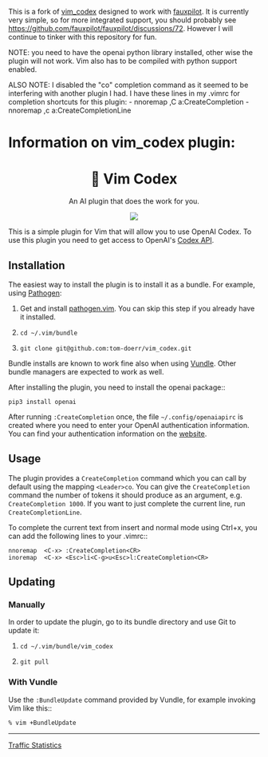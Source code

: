 This is a fork of [vim_codex](https://github.com/tom-doerr/vim_codex) designed to work with [fauxpilot](https://github.com/fauxpilot/fauxpilot). It is currently very simple, so for more integrated support, you should probably see https://github.com/fauxpilot/fauxpilot/discussions/72. However I will continue to tinker with this repository for fun.

NOTE: you need to have the openai python library installed, other wise the plugin will not work. Vim also has to be compiled with python support enabled.

ALSO NOTE: I disabled the "co" completion command as it seemed to be interfering with another plugin I had. I have these lines in my .vimrc for completion shortcuts for this plugin:
    - nnoremap  ,C a<Space><Esc>:CreateCompletion<CR>
    - nnoremap  ,c a<Space><Esc>:CreateCompletionLine<CR>



<h1> Information on vim_codex plugin: </h1>

<h1 align="center">🤖 Vim Codex</h1>

<p align="center">
    An AI plugin that does the work for you.
</p>
<!--
<p align="center">
    <a href="https://github.com/tom-doerr/vim_codex/stargazers"
        ><img
            src="https://img.shields.io/github/stars/tom-doerr/vim_codex?colorA=2c2837&colorB=c9cbff&style=for-the-badge&logo=starship style=flat-square"
            alt="Repository's starts"
    /></a>
    <a href="https://github.com/tom-doerr/vim_codex/issues"
        ><img
            src="https://img.shields.io/github/issues-raw/tom-doerr/vim_codex?colorA=2c2837&colorB=f2cdcd&&style=for-the-badge&logo=starship style=flat-square"
            alt="Issues"
    /></a>
    <a href="https://github.com/tom-doerr/vim_codex/blob/main/LICENSE"
        ><img
            src="https://img.shields.io/github/license/tom-doerr/vim_codex?colorA=2c2837&colorB=b5e8e0&style=for-the-badge&logo=starship style=flat-square"
            alt="License"
    /></a>
</p>-->

<p align="center">
    <img src='https://user-images.githubusercontent.com/31919558/204023837-c753cb9e-88d0-4ad9-bd2f-fdffcc915351.gif'>
</p>

This is a simple plugin for Vim that will allow you to use OpenAI Codex.
To use this plugin you need to get access to OpenAI's [Codex API](https://openai.com/blog/openai-codex/).



## Installation

The easiest way to install the plugin is to install it as a bundle.
For example, using [Pathogen](https://github.com/tpope/vim-pathogen):

1. Get and install [pathogen.vim](https://github.com/tpope/vim-pathogen). You can skip this step
   if you already have it installed.

2. `cd ~/.vim/bundle`

3. `git clone git@github.com:tom-doerr/vim_codex.git`

Bundle installs are known to work fine also when using [Vundle](https://github.com/gmarik/vundle). Other
bundle managers are expected to work as well.



After installing the plugin, you need to install the openai package::
```
pip3 install openai
```

After running `:CreateCompletion` once, the file `~/.config/openaiapirc` is created where you need to enter your OpenAI authentication information.
You can find your authentication information on the [website](https://beta.openai.com/account/api-keys).



## Usage
The plugin provides a `CreateCompletion` command which you can call by default using the mapping 
`<Leader>co`.
You can give the `CreateCompletion` command the number of tokens it should produce as an argument, e.g. `CreateCompletion 1000`.
If you want to just complete the current line, run `CreateCompletionLine`.

To complete the current text from insert and normal mode using Ctrl+x, you can add the following
lines to your .vimrc::
```
nnoremap  <C-x> :CreateCompletion<CR>
inoremap  <C-x> <Esc>li<C-g>u<Esc>l:CreateCompletion<CR>
```


## Updating

### Manually

In order to update the plugin, go to its bundle directory and use
Git to update it:

1. `cd ~/.vim/bundle/vim_codex`

2. `git pull`


### With Vundle

Use the `:BundleUpdate` command provided by Vundle, for example invoking
Vim like this::
```
% vim +BundleUpdate
```

-------------------------------------------------------------------

[Traffic Statistics](https://tom-doerr.github.io/github_repo_stats_data/tom-doerr/vim_codex/latest-report/report.html)


